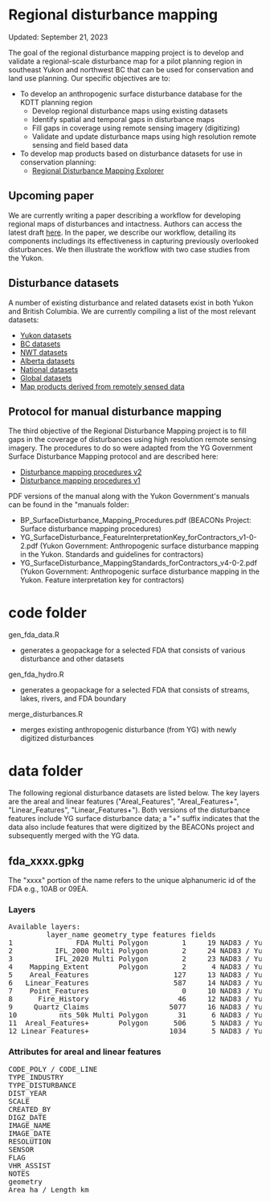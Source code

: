 # Regional disturbance mapping

Updated: September 21, 2023

The goal of the regional disturbance mapping project is to develop and validate a regional-scale disturbance map for a pilot planning region in southeast Yukon and northwest BC that can be used for conservation and land use planning. Our specific objectives are to:

- To develop an anthropogenic surface disturbance database for the KDTT planning region
  - Develop regional disturbance maps using existing datasets
  - Identify spatial and temporal gaps in disturbance maps
  - Fill gaps in coverage using remote sensing imagery (digitizing)
  - Validate and update disturbance maps using high resolution remote sensing and field based data
- To develop map products based on disturbance datasets for use in conservation planning:
  - [Regional Disturbance Mapping Explorer](https://github.com/beaconsproject/RDMExplorer)

## Upcoming paper

We are currently writing a paper describing a workflow for developing regional maps of disturbances and intactness. Authors can access the latest draft [here](https://docs.google.com/document/d/1odYaCYmW05E3kvzcx0dSBb5RGP6l5cOvKXGkJjK26jQ/edit?pli=1). In the paper, we describe our workflow, detailing its components includings its effectiveness in capturing previously overlooked disturbances. We then illustrate the workflow with two case studies from the Yukon.

## Disturbance datasets

A number of existing disturbance and related datasets exist in both Yukon and British Columbia. We are currently compiling a list of the most relevant datasets:

- [Yukon datasets](docs/data_yt.csv)
- [BC datasets](docs/data_bc.csv)
- [NWT datasets](docs/data_nt.csv)
- [Alberta datasets](docs/data_ab.csv)
- [National datasets](docs/data_national.csv)
- [Global datasets](docs/data_global.csv)
- [Map products derived from remotely sensed data](docs/remote_sensing.md)

## Protocol for manual disturbance mapping

The third objective of the Regional Disturbance Mapping project is to fill gaps in the coverage of disturbances using high resolution remote sensing imagery. The procedures to do so were adapted from the YG Government Surface Disturbance Mapping protocol and are described here:

- [Disturbance mapping procedures v2](https://docs.google.com/document/d/1pVEeJe09dDMEV8KVDPm5VlvCeTs8LtK8vEzI-lGqiC8/edit)
- [Disturbance mapping procedures v1](https://docs.google.com/document/d/1ky6wQpCng_xjHoXmQWgfAO8EDmQNhslJ0nRq3b5YgwQ/edit)

PDF versions of the manual along with the Yukon Government's manuals can be found in the "manuals folder:

- BP_SurfaceDisturbance_Mapping_Procedures.pdf (BEACONs Project: Surface disturbance mapping procedures)
- YG_SurfaceDisturbance_FeatureInterpretationKey_forContractors_v1-0-2.pdf (Yukon Government: Anthropogenic surface disturbance mapping in the Yukon. Standards and guidelines for contractors)
- YG_SurfaceDisturbance_MappingStandards_forContractors_v4-0-2.pdf (Yukon Government: Anthropogenic surface disturbance mapping in the Yukon. Feature interpretation key for contractors)

# code folder

gen_fda_data.R

- generates a geopackage for a selected FDA that consists of various disturbance and other datasets

gen_fda_hydro.R

- generates a geopackage for a selected FDA that consists of streams, lakes, rivers, and FDA boundary

merge_disturbances.R

- merges existing anthropogenic disturbance (from YG) with newly digitized disturbances


# data folder

The following regional disturbance datasets are listed below. The key layers are the areal and linear features ("Areal_Features", "Areal_Features+", "Linear_Features", "Linear_Features+"). Both versions of the disturbance features include YG surface disturbance data; a "+" suffix indicates that the data also include  features that were digitized by the BEACONs project and subsequently merged with the YG data.

## fda_xxxx.gpkg

The "xxxx" portion of the name refers to the unique alphanumeric id of the FDA e.g., 10AB or 09EA.

### Layers

<pre>
Available layers:
         layer_name geometry_type features fields             crs_name
1               FDA Multi Polygon        1     19 NAD83 / Yukon Albers
2          IFL_2000 Multi Polygon        2     24 NAD83 / Yukon Albers
3          IFL_2020 Multi Polygon        2     23 NAD83 / Yukon Albers
4    Mapping_Extent       Polygon        2      4 NAD83 / Yukon Albers
5    Areal_Features                    127     13 NAD83 / Yukon Albers
6   Linear_Features                    587     14 NAD83 / Yukon Albers
7    Point_Features                      0     10 NAD83 / Yukon Albers
8      Fire_History                     46     12 NAD83 / Yukon Albers
9     Quartz_Claims                   5077     16 NAD83 / Yukon Albers
10          nts_50k Multi Polygon       31      6 NAD83 / Yukon Albers
11  Areal_Features+       Polygon      506      5 NAD83 / Yukon Albers
12 Linear_Features+                   1034      5 NAD83 / Yukon Albers
</pre>

### Attributes for areal and linear features

<pre>
CODE_POLY / CODE_LINE
TYPE_INDUSTRY
TYPE_DISTURBANCE
DIST_YEAR
SCALE
CREATED_BY
DIGZ_DATE
IMAGE_NAME
IMAGE_DATE
RESOLUTION
SENSOR
FLAG
VHR_ASSIST
NOTES
geometry
Area_ha / Length_km
</pre>
